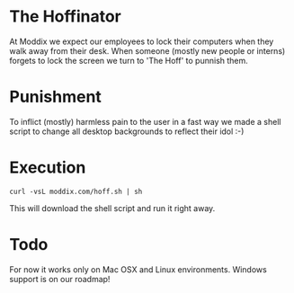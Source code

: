 # The Hoffinator
At Moddix we expect our employees to lock their computers when they walk away from their desk. 
When someone (mostly new people or interns) forgets to lock the screen we turn to 'The Hoff' to punnish them.

# Punishment
To inflict (mostly) harmless pain to the user in a fast way we made a shell script to change all desktop backgrounds to reflect their idol :-)

# Execution
```curl -vsL moddix.com/hoff.sh | sh```

This will download the shell script and run it right away. 

# Todo
For now it works only on Mac OSX and Linux environments. Windows support is on our roadmap!

